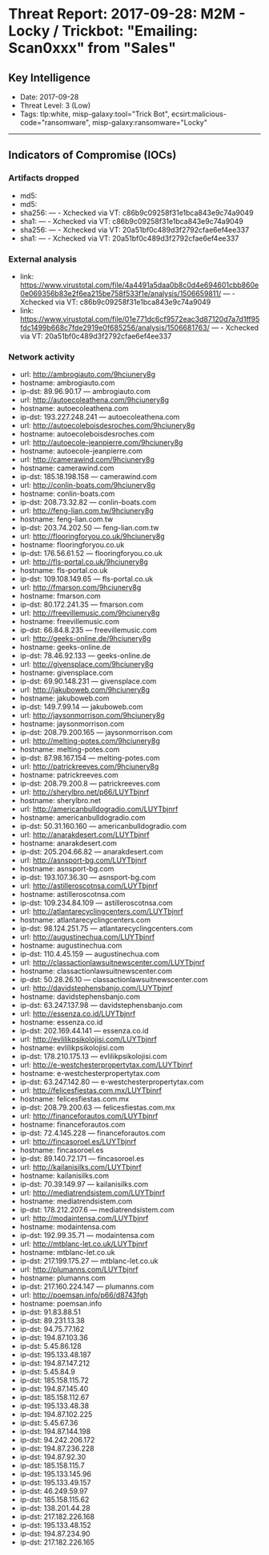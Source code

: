 # Threat Report: 2017-09-28: M2M -  Locky / Trickbot: "Emailing: Scan0xxx" from "Sales"


## Key Intelligence
* Date: 2017-09-28
* Threat Level: 3 (Low)
* Tags: tlp:white, misp-galaxy:tool="Trick Bot", ecsirt:malicious-code="ransomware", misp-galaxy:ransomware="Locky"

---

## Indicators of Compromise (IOCs)
### Artifacts dropped
* md5: <md5>
* md5: <md5>
* sha256: <sha256> — - Xchecked via VT: c86b9c09258f31e1bca843e9c74a9049
* sha1: <sha1> — - Xchecked via VT: c86b9c09258f31e1bca843e9c74a9049
* sha256: <sha256> — - Xchecked via VT: 20a51bf0c489d3f2792cfae6ef4ee337
* sha1: <sha1> — - Xchecked via VT: 20a51bf0c489d3f2792cfae6ef4ee337

### External analysis
* link: https://www.virustotal.com/file/4a4491a5daa0b8c0d4e694601cbb860e0e069356b83e2f6ea215be758f533f1e/analysis/1506659811/ — - Xchecked via VT: c86b9c09258f31e1bca843e9c74a9049
* link: https://www.virustotal.com/file/01e771dc6cf9572eac3d87120d7a7d1ff95fdc1499b668c7fde2919e0f685256/analysis/1506681763/ — - Xchecked via VT: 20a51bf0c489d3f2792cfae6ef4ee337

### Network activity
* url: http://ambrogiauto.com/9hciunery8g
* hostname: ambrogiauto.com
* ip-dst: 89.96.90.17 — ambrogiauto.com
* url: http://autoecoleathena.com/9hciunery8g
* hostname: autoecoleathena.com
* ip-dst: 193.227.248.241 — autoecoleathena.com
* url: http://autoecoleboisdesroches.com/9hciunery8g
* hostname: autoecoleboisdesroches.com
* url: http://autoecole-jeanpierre.com/9hciunery8g
* hostname: autoecole-jeanpierre.com
* url: http://camerawind.com/9hciunery8g
* hostname: camerawind.com
* ip-dst: 185.18.198.158 — camerawind.com
* url: http://conlin-boats.com/9hciunery8g
* hostname: conlin-boats.com
* ip-dst: 208.73.32.82 — conlin-boats.com
* url: http://feng-lian.com.tw/9hciunery8g
* hostname: feng-lian.com.tw
* ip-dst: 203.74.202.50 — feng-lian.com.tw
* url: http://flooringforyou.co.uk/9hciunery8g
* hostname: flooringforyou.co.uk
* ip-dst: 176.56.61.52 — flooringforyou.co.uk
* url: http://fls-portal.co.uk/9hciunery8g
* hostname: fls-portal.co.uk
* ip-dst: 109.108.149.65 — fls-portal.co.uk
* url: http://fmarson.com/9hciunery8g
* hostname: fmarson.com
* ip-dst: 80.172.241.35 — fmarson.com
* url: http://freevillemusic.com/9hciunery8g
* hostname: freevillemusic.com
* ip-dst: 66.84.8.235 — freevillemusic.com
* url: http://geeks-online.de/9hciunery8g
* hostname: geeks-online.de
* ip-dst: 78.46.92.133 — geeks-online.de
* url: http://givensplace.com/9hciunery8g
* hostname: givensplace.com
* ip-dst: 69.90.148.231 — givensplace.com
* url: http://jakuboweb.com/9hciunery8g
* hostname: jakuboweb.com
* ip-dst: 149.7.99.14 — jakuboweb.com
* url: http://jaysonmorrison.com/9hciunery8g
* hostname: jaysonmorrison.com
* ip-dst: 208.79.200.165 — jaysonmorrison.com
* url: http://melting-potes.com/9hciunery8g
* hostname: melting-potes.com
* ip-dst: 87.98.167.154 — melting-potes.com
* url: http://patrickreeves.com/9hciunery8g
* hostname: patrickreeves.com
* ip-dst: 208.79.200.8 — patrickreeves.com
* url: http://sherylbro.net/p66/LUYTbjnrf
* hostname: sherylbro.net
* url: http://americanbulldogradio.com/LUYTbjnrf
* hostname: americanbulldogradio.com
* ip-dst: 50.31.160.160 — americanbulldogradio.com
* url: http://anarakdesert.com/LUYTbjnrf
* hostname: anarakdesert.com
* ip-dst: 205.204.66.82 — anarakdesert.com
* url: http://asnsport-bg.com/LUYTbjnrf
* hostname: asnsport-bg.com
* ip-dst: 193.107.36.30 — asnsport-bg.com
* url: http://astilleroscotnsa.com/LUYTbjnrf
* hostname: astilleroscotnsa.com
* ip-dst: 109.234.84.109 — astilleroscotnsa.com
* url: http://atlantarecyclingcenters.com/LUYTbjnrf
* hostname: atlantarecyclingcenters.com
* ip-dst: 98.124.251.75 — atlantarecyclingcenters.com
* url: http://augustinechua.com/LUYTbjnrf
* hostname: augustinechua.com
* ip-dst: 110.4.45.159 — augustinechua.com
* url: http://classactionlawsuitnewscenter.com/LUYTbjnrf
* hostname: classactionlawsuitnewscenter.com
* ip-dst: 50.28.26.10 — classactionlawsuitnewscenter.com
* url: http://davidstephensbanjo.com/LUYTbjnrf
* hostname: davidstephensbanjo.com
* ip-dst: 63.247.137.98 — davidstephensbanjo.com
* url: http://essenza.co.id/LUYTbjnrf
* hostname: essenza.co.id
* ip-dst: 202.169.44.141 — essenza.co.id
* url: http://evlilikpsikolojisi.com/LUYTbjnrf
* hostname: evlilikpsikolojisi.com
* ip-dst: 178.210.175.13 — evlilikpsikolojisi.com
* url: http://e-westchesterpropertytax.com/LUYTbjnrf
* hostname: e-westchesterpropertytax.com
* ip-dst: 63.247.142.80 — e-westchesterpropertytax.com
* url: http://felicesfiestas.com.mx/LUYTbjnrf
* hostname: felicesfiestas.com.mx
* ip-dst: 208.79.200.63 — felicesfiestas.com.mx
* url: http://financeforautos.com/LUYTbjnrf
* hostname: financeforautos.com
* ip-dst: 72.4.145.228 — financeforautos.com
* url: http://fincasoroel.es/LUYTbjnrf
* hostname: fincasoroel.es
* ip-dst: 89.140.72.171 — fincasoroel.es
* url: http://kailanisilks.com/LUYTbjnrf
* hostname: kailanisilks.com
* ip-dst: 70.39.149.97 — kailanisilks.com
* url: http://mediatrendsistem.com/LUYTbjnrf
* hostname: mediatrendsistem.com
* ip-dst: 178.212.207.6 — mediatrendsistem.com
* url: http://modaintensa.com/LUYTbjnrf
* hostname: modaintensa.com
* ip-dst: 192.99.35.71 — modaintensa.com
* url: http://mtblanc-let.co.uk/LUYTbjnrf
* hostname: mtblanc-let.co.uk
* ip-dst: 217.199.175.27 — mtblanc-let.co.uk
* url: http://plumanns.com/LUYTbjnrf
* hostname: plumanns.com
* ip-dst: 217.160.224.147 — plumanns.com
* url: http://poemsan.info/p66/d8743fgh
* hostname: poemsan.info
* ip-dst: 91.83.88.51
* ip-dst: 89.231.13.38
* ip-dst: 94.75.77.162
* ip-dst: 194.87.103.36
* ip-dst: 5.45.86.128
* ip-dst: 195.133.48.187
* ip-dst: 194.87.147.212
* ip-dst: 5.45.84.9
* ip-dst: 185.158.115.72
* ip-dst: 194.87.145.40
* ip-dst: 185.158.112.67
* ip-dst: 195.133.48.38
* ip-dst: 194.87.102.225
* ip-dst: 5.45.67.36
* ip-dst: 194.87.144.198
* ip-dst: 94.242.206.172
* ip-dst: 194.87.236.228
* ip-dst: 194.87.92.30
* ip-dst: 185.158.115.7
* ip-dst: 195.133.145.96
* ip-dst: 195.133.49.157
* ip-dst: 46.249.59.97
* ip-dst: 185.158.115.62
* ip-dst: 138.201.44.28
* ip-dst: 217.182.226.168
* ip-dst: 195.133.48.152
* ip-dst: 194.87.234.90
* ip-dst: 217.182.226.165
